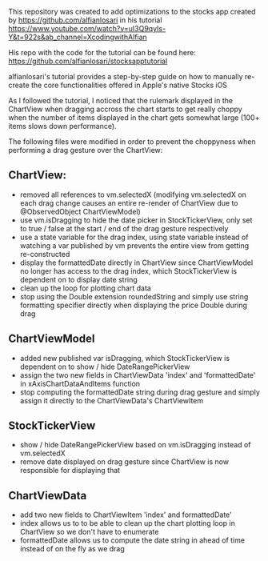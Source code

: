 This repository was created to add optimizations to the stocks app created by https://github.com/alfianlosari
in his tutorial https://www.youtube.com/watch?v=uI3Q9qyIs-Y&t=922s&ab_channel=XcodingwithAlfian

His repo with the code for the tutorial can be found here:
https://github.com/alfianlosari/stocksapptutorial

alfianlosari's tutorial provides a step-by-step guide on how to manually re-create the core functionalities offered in Apple's native Stocks iOS

As I followed the tutorial, I noticed that the rulemark displayed in the ChartView when dragging accross the chart starts to get really choppy
when the number of items displayed in the chart gets somewhat large (100+ items slows down performance).

The following files were modified in order to prevent the choppyness when performing a drag gesture over the ChartView:

## ChartView:
- removed all references to vm.selectedX (modifying vm.selectedX on each drag change causes an entire re-render of ChartView due to @ObservedObject ChartViewModel)
- use vm.isDragging to hide the date picker in StockTickerView, only set to true / false at the start / end of the drag gesture respectively
- use a state variable for the drag index, using state variable instead of watching a var published by vm prevents the entire view from getting re-constructed
- display the formattedDate directly in ChartView since ChartViewModel no longer has access to the drag index, which StockTickerView is dependent on to display date string
- clean up the loop for plotting chart data
- stop using the Double extension roundedString and simply use string formatting specifier directly when displaying the price Double during drag

## ChartViewModel
- added new published var isDragging, which StockTickerView is dependent on to show / hide DateRangePickerView
- assign the two new fields in ChartViewData 'index' and 'formattedDate' in xAxisChartDataAndItems function
- stop computing the formattedDate string during drag gesture and simply assign it directly to the ChartViewData's ChartViewItem
## StockTickerView
- show / hide DateRangePickerView based on vm.isDragging instead of vm.selectedX
- remove date displayed on drag gesture since ChartView is now responsible for displaying that
## ChartViewData
- add two new fields to ChartViewItem 'index' and formattedDate'
- index allows us to to be able to clean up the chart plotting loop in ChartView so we don't have to enumerate
- formattedDate allows us to compute the date string in ahead of time instead of on the fly as we drag
